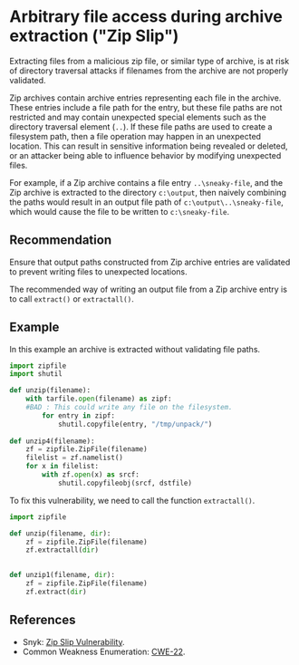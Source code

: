 # Arbitrary file access during archive extraction ("Zip Slip")
Extracting files from a malicious zip file, or similar type of archive, is at risk of directory traversal attacks if filenames from the archive are not properly validated.

Zip archives contain archive entries representing each file in the archive. These entries include a file path for the entry, but these file paths are not restricted and may contain unexpected special elements such as the directory traversal element (`..`). If these file paths are used to create a filesystem path, then a file operation may happen in an unexpected location. This can result in sensitive information being revealed or deleted, or an attacker being able to influence behavior by modifying unexpected files.

For example, if a Zip archive contains a file entry `..\sneaky-file`, and the Zip archive is extracted to the directory `c:\output`, then naively combining the paths would result in an output file path of `c:\output\..\sneaky-file`, which would cause the file to be written to `c:\sneaky-file`.


## Recommendation
Ensure that output paths constructed from Zip archive entries are validated to prevent writing files to unexpected locations.

The recommended way of writing an output file from a Zip archive entry is to call `extract()` or `extractall()`.


## Example
In this example an archive is extracted without validating file paths.


```python
import zipfile
import shutil

def unzip(filename):
    with tarfile.open(filename) as zipf:
    #BAD : This could write any file on the filesystem.
        for entry in zipf:
            shutil.copyfile(entry, "/tmp/unpack/")
          
def unzip4(filename):
    zf = zipfile.ZipFile(filename)
    filelist = zf.namelist()
    for x in filelist:
        with zf.open(x) as srcf:
            shutil.copyfileobj(srcf, dstfile)


```
To fix this vulnerability, we need to call the function `extractall()`.


```python
import zipfile 

def unzip(filename, dir):
    zf = zipfile.ZipFile(filename)
    zf.extractall(dir)
    

def unzip1(filename, dir):
    zf = zipfile.ZipFile(filename)
    zf.extract(dir)

```

## References
* Snyk: [Zip Slip Vulnerability](https://snyk.io/research/zip-slip-vulnerability).
* Common Weakness Enumeration: [CWE-22](https://cwe.mitre.org/data/definitions/22.html).
